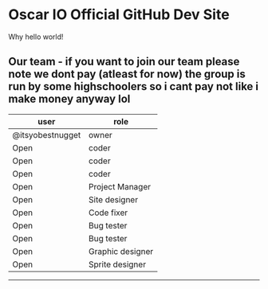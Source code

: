 # Oscar IO Official GitHub Dev Site
Why hello world!

Our team - if you want to join our team please note we dont pay (atleast for now) the group is run by some highschoolers so i cant pay not like i make money anyway lol
-------------------------------------------
| user            | role                  |
|-----------------|-----------------------|
| @itsyobestnugget| owner                 |
| Open            | coder                 |
| Open            | coder                 |
| Open            | coder                 |
| Open            | Project Manager       |
| Open            | Site designer         |
| Open            | Code fixer            |
| Open            | Bug tester            |
| Open            | Bug tester            |
| Open            | Graphic designer      |
| Open            | Sprite designer       |
-------------------------------------------
